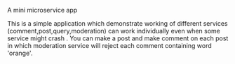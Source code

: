 A mini microservice app
 
This is a simple application which demonstrate working of different services (comment,post,query,moderation) can work individually even when some service might crash . You can make a post and make comment on each post in which moderation service will reject each comment containing word 'orange'.
